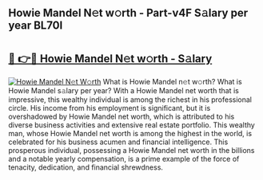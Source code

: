 ## Howie Mandel N𝚎t w𝚘rth - Part-v4F S𝚊lary per year BL70l

# <h2><a href="http://gc0kqyf.nevu.top/?p=Howie+Mandel">🔗 👉🔴 Howie Mandel N𝚎t w𝚘rth - S𝚊lary</a></h2>

[![Howie Mandel N𝚎t W𝚘rth](https://i.imgur.com/Oavwk0R.jpeg)](http://gc0kqyf.nevu.top/?p=Howie+Mandel)
What is Howie Mandel n𝚎t w𝚘rth? What is Howie Mandel s𝚊lary per year?
With a Howie Mandel net worth that is impressive, this wealthy individual is among the richest in his professional circle. His income from his employment is significant, but it is overshadowed by Howie Mandel net worth, which is attributed to his diverse business activities and extensive real estate portfolio. This wealthy man, whose Howie Mandel net worth is among the highest in the world, is celebrated for his business acumen and financial intelligence. This prosperous individual, possessing a Howie Mandel net worth in the billions and a notable yearly compensation, is a prime example of the force of tenacity, dedication, and financial shrewdness.
